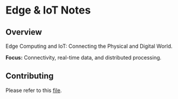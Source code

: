 # Edge & IoT Notes


## Overview

Edge Computing and IoT: Connecting the Physical and Digital World.


**Focus:** Connectivity, real-time data, and distributed processing.


## Contributing

Please refer to this [file](../../CONTRIBUTING.md).



